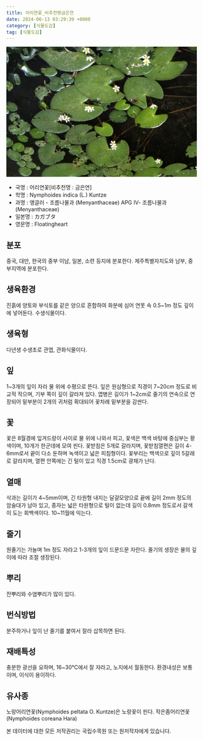 ```yaml
---
title: 어리연꽃_비추천명금은연
date: 2024-06-13 03:29:39 +0800
category: [식물도감]
tag: [식물도감]
---
```




![어리연꽃[비추천명 : 금은연]](/assets/img/fileUpload/plants/basic/Menyanthaceae/Nymphoides/12089/1_th2.JPG)
- 국명 : 어리연꽃[비추천명 : 금은연]
- 학명 : Nymphoides indica (L.) Kuntze
- 과명 : 앵글러 - 조름나물과 (Menyanthaceae) APG Ⅳ- 조름나물과 (Menyanthaceae)
- 일본명 : カガブタ
- 영문명 : Floatingheart


## 분포
중국, 대만, 한국의 중부 이남, 일본, 소련 등지에 분포한다.
제주특별자치도와 남부, 중부지역에 분포한다.
## 생육환경
진흙에 양토와 부식토를 같은 양으로 혼합하여 화분에  심어 연못 속 0.5~1m 정도 깊이에 넣어둔다. 수생식물이다.
## 생육형
다년생 수생초로 관엽, 관화식물이다.
## 잎
1~3개의 잎이 자라 물 위에 수평으로 뜬다. 잎은 원심형으로 직경이 7~20cm 정도로 비교적 작으며, 기부 쪽이 깊이 갈라져 있다. 엽병은 길이가 1~2cm로 줄기의 연속으로 연장되어 밑부분이 2개의 귀처럼 확대되어 꽃차례 밑부분을 감싼다.
## 꽃
꽃은 8월경에 잎겨드랑이 사이로 물 위에 나와서 피고, 꽃색은 백색 바탕에 중심부는 황색이며, 10개가 한군데에 모여 핀다. 꽃받침은 5개로 갈라지며, 꽃받침열편은 길이 4-6mm로서 끝이 다소 둔하며 녹색이고 넓은 피침형이다. 꽃부리는 백색으로 깊이 5갈래로 갈라지며, 열편 안쪽에는 긴 털이 있고 직경 1.5cm로 광채가 난다.
## 열매
삭과는 길이가 4~5mm이며, 긴 타원형 내지는 달걀모양으로 끝에 길이 2mm 정도의 암술대가 남아 있고, 종자는 넓은 타원형으로 털이 없는데 길이 0.8mm 정도로서 갈색이 도는 회백색이다. 10~11월에 익는다. 
## 줄기
원줄기는 가늘며 1m 정도 자라고 1-3개의 잎이 드문드문 자란다. 줄기의 생장은 물의 깊이에 따라 조절 생장된다.
## 뿌리
잔뿌리와 수염뿌리가 많이 있다.
## 번식방법
분주하거나 잎이 난 줄기를 붙여서 잘라 삽목하면 된다.
## 재배특성
충분한 광선을 요하며, 16~30℃에서 잘 자라고, 노지에서 월동한다. 환경내성은 보통이며, 이식이 용이하다.
## 유사종
노랑어리연꽃(Nymphoides peltata O. Kuntze)은 노랑꽃이 핀다.
작은좀어리연꽃(Nymphoides coreana Hara)






본 데이터에 대한 모든 저작권리는 국립수목원 또는 원저작자에게 있습니다.
